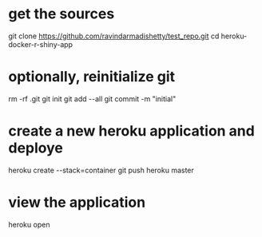# get the sources
git clone https://github.com/ravindarmadishetty/test_repo.git
cd heroku-docker-r-shiny-app

# optionally, reinitialize git
rm -rf .git
git init
git add --all
git commit -m "initial"

# create a new heroku application and deploye
heroku create --stack=container
git push heroku master

# view the application
heroku open
